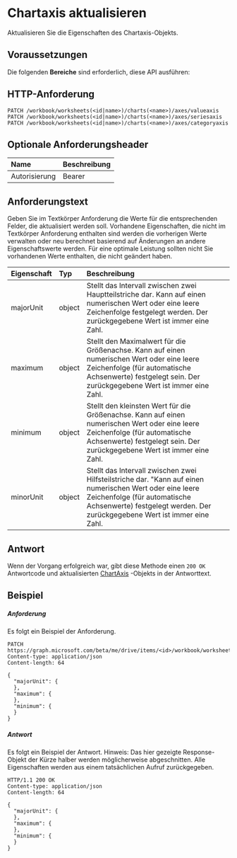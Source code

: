 # <a name="update-chartaxis"></a>Chartaxis aktualisieren

Aktualisieren Sie die Eigenschaften des Chartaxis-Objekts.
## <a name="prerequisites"></a>Voraussetzungen
Die folgenden **Bereiche** sind erforderlich, diese API ausführen: 
## <a name="http-request"></a>HTTP-Anforderung
<!-- { "blockType": "ignored" } -->
```http
PATCH /workbook/worksheets(<id|name>)/charts(<name>)/axes/valueaxis
PATCH /workbook/worksheets(<id|name>)/charts(<name>)/axes/seriesaxis
PATCH /workbook/worksheets(<id|name>)/charts(<name>)/axes/categoryaxis
```
## <a name="optional-request-headers"></a>Optionale Anforderungsheader
| Name       | Beschreibung|
|:-----------|:-----------|
| Autorisierung  | Bearer<code>|


## <a name="request-body"></a>Anforderungstext
Geben Sie im Textkörper Anforderung die Werte für die entsprechenden Felder, die aktualisiert werden soll. Vorhandene Eigenschaften, die nicht im Textkörper Anforderung enthalten sind werden die vorherigen Werte verwalten oder neu berechnet basierend auf Änderungen an andere Eigenschaftswerte werden. Für eine optimale Leistung sollten nicht Sie vorhandenen Werte enthalten, die nicht geändert haben.

| Eigenschaft     | Typ   |Beschreibung|
|:---------------|:--------|:----------|
|majorUnit|object|Stellt das Intervall zwischen zwei Hauptteilstriche dar. Kann auf einen numerischen Wert oder eine leere Zeichenfolge festgelegt werden.  Der zurückgegebene Wert ist immer eine Zahl.|
|maximum|object|Stellt den Maximalwert für die Größenachse.  Kann auf einen numerischen Wert oder eine leere Zeichenfolge (für automatische Achsenwerte) festgelegt sein.  Der zurückgegebene Wert ist immer eine Zahl.|
|minimum|object|Stellt den kleinsten Wert für die Größenachse. Kann auf einen numerischen Wert oder eine leere Zeichenfolge (für automatische Achsenwerte) festgelegt sein.  Der zurückgegebene Wert ist immer eine Zahl.|
|minorUnit|object|Stellt das Intervall zwischen zwei Hilfsteilstriche dar. "Kann auf einen numerischen Wert oder eine leere Zeichenfolge (für automatische Achsenwerte) festgelegt werden. Der zurückgegebene Wert ist immer eine Zahl.|

## <a name="response"></a>Antwort
Wenn der Vorgang erfolgreich war, gibt diese Methode einen `200 OK` Antwortcode und aktualisierten [ChartAxis](../resources/chartaxis.md) -Objekts in der Antworttext.
## <a name="example"></a>Beispiel
##### <a name="request"></a>Anforderung
Es folgt ein Beispiel der Anforderung.
<!-- {
  "blockType": "request",
  "name": "update_chartaxis"
}-->
```http
PATCH https://graph.microsoft.com/beta/me/drive/items/<id>/workbook/worksheets(<id|name>)/charts(<name>)/axes/valueaxis
Content-type: application/json
Content-length: 64

{
  "majorUnit": {
  },
  "maximum": {
  },
  "minimum": {
  }
}
```
##### <a name="response"></a>Antwort
Es folgt ein Beispiel der Antwort. Hinweis: Das hier gezeigte Response-Objekt der Kürze halber werden möglicherweise abgeschnitten. Alle Eigenschaften werden aus einem tatsächlichen Aufruf zurückgegeben.
<!-- {
  "blockType": "response",
  "truncated": true,
  "@odata.type": "microsoft.graph.chartaxis"
} -->
```http
HTTP/1.1 200 OK
Content-type: application/json
Content-length: 64

{
  "majorUnit": {
  },
  "maximum": {
  },
  "minimum": {
  }
}
```

<!-- uuid: 8fcb5dbc-d5aa-4681-8e31-b001d5168d79
2015-10-25 14:57:30 UTC -->
<!-- {
  "type": "#page.annotation",
  "description": "Update chartaxis",
  "keywords": "",
  "section": "documentation",
  "tocPath": ""
}-->